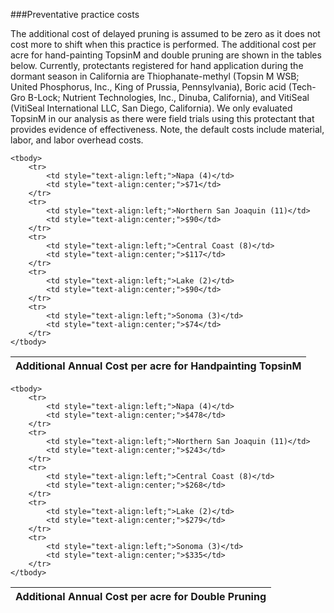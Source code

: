 ###Preventative practice costs

The additional cost of delayed pruning is assumed to be zero as it does not cost more to shift when this practice is performed. The additional cost per acre for hand-painting TopsinM and double pruning are shown in the tables below. Currently, protectants registered for hand application during the dormant season in California are Thiophanate-methyl (Topsin M WSB; United Phosphorus, Inc., King of Prussia, Pennsylvania), Boric acid (Tech-Gro B-Lock; Nutrient Technologies, Inc., Dinuba, California), and VitiSeal (VitiSeal International LLC, San Diego, California).  We only evaluated TopsinM in our analysis as there were field trials using this protectant that provides evidence of effectiveness. Note, the default costs include material, labor, and labor overhead costs.  

<table>
	<thead>
		<th style="text-align:left;" colspan="2"><strong>Additional Annual Cost per acre for Handpainting TopsinM</strong></th>
	</thead>

	<tbody>
		<tr>
			<td style="text-align:left;">Napa (4)</td>
			<td style="text-align:center;">$71</td>
		</tr>
		<tr>
			<td style="text-align:left;">Northern San Joaquin (11)</td>
			<td style="text-align:center;">$90</td>
		</tr>
		<tr>
			<td style="text-align:left;">Central Coast (8)</td>
			<td style="text-align:center;">$117</td>
		</tr>
		<tr>
			<td style="text-align:left;">Lake (2)</td>
			<td style="text-align:center;">$90</td>
		</tr>
		<tr>
			<td style="text-align:left;">Sonoma (3)</td>
			<td style="text-align:center;">$74</td>
		</tr>
	</tbody>
</table>

<table>
	<thead>
		<th style="text-align:left;" colspan="2"><strong>Additional Annual Cost per acre for Double Pruning</strong></th>
	</thead>

	<tbody>
		<tr>
			<td style="text-align:left;">Napa (4)</td>
			<td style="text-align:center;">$478</td>
		</tr>
		<tr>
			<td style="text-align:left;">Northern San Joaquin (11)</td>
			<td style="text-align:center;">$243</td>
		</tr>
		<tr>
			<td style="text-align:left;">Central Coast (8)</td>
			<td style="text-align:center;">$268</td>
		</tr>
		<tr>
			<td style="text-align:left;">Lake (2)</td>
			<td style="text-align:center;">$279</td>
		</tr>
		<tr>
			<td style="text-align:left;">Sonoma (3)</td>
			<td style="text-align:center;">$335</td>
		</tr>
	</tbody>
</table>